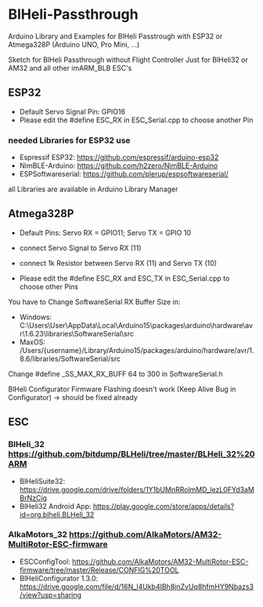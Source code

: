 # BlHeli-Passthrough
Arduino Library and Examples for BlHeli Passtrough with ESP32 or Atmega328P (Arduino UNO, Pro Mini, ...)


Sketch for BlHeli Passthrough without Flight Controller Just for BlHeli32 or AM32 and all other imARM_BLB ESC's


## ESP32
- Default Servo Signal Pin: GPIO16
- Please edit the #define ESC_RX in ESC_Serial.cpp to choose another Pin


### needed Libraries for ESP32 use
- Espressif ESP32: https://github.com/espressif/arduino-esp32
- NimBLE-Arduino: https://github.com/h2zero/NimBLE-Arduino
- ESPSoftwareserial: https://github.com/plerup/espsoftwareserial/

all Libraries are available in Arduino Library Manager

## Atmega328P
- Default Pins: Servo RX = GPIO11; Servo TX = GPIO 10
- connect Servo Signal to Servo RX (11)
- connect 1k Resistor between Servo RX (11) and Servo TX (10)

- Please edit the #define ESC_RX and ESC_TX in ESC_Serial.cpp to choose other Pins

You have to Change SoftwareSerial RX Buffer Size in:
- Windows: C:\Users\User\AppData\Local\Arduino15\packages\arduino\hardware\avr\1.6.23\libraries\SoftwareSerial\src
- MaxOS: /Users/{username}/Library/Arduino15/packages/arduino/hardware/avr/1.8.6/libraries/SoftwareSerial/src 

Change #define _SS_MAX_RX_BUFF 64 to 300 in SoftwareSerial.h

BlHeli Configurator Firmware Flashing doesn't work (Keep Alive Bug in Configurator) -> should be fixed already

## ESC
### BlHeli_32 https://github.com/bitdump/BLHeli/tree/master/BLHeli_32%20ARM
- BlHeliSuite32: https://drive.google.com/drive/folders/1Y1bUMnRRolmMD_lezL0FYd3aMBrNzCig
- BlHeli32 Android App: https://play.google.com/store/apps/details?id=org.blheli.BLHeli_32

### AlkaMotors_32 https://github.com/AlkaMotors/AM32-MultiRotor-ESC-firmware
- ESCConfigTool: https://github.com/AlkaMotors/AM32-MultiRotor-ESC-firmware/tree/master/Release/CONFIG%20TOOL
- BlHeliConfigurator 1.3.0: https://drive.google.com/file/d/16N_l4Ukb4IBh8jnZvUq8hfmHY9Nbazs3/view?usp=sharing

